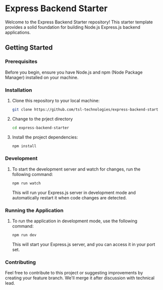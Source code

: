 # Express Backend Starter

Welcome to the Express Backend Starter repository! This starter template provides a solid foundation for building Node.js Express.js backend applications.

## Getting Started

### Prerequisites

Before you begin, ensure you have Node.js and npm (Node Package Manager) installed on your machine.

### Installation

1. Clone this repository to your local machine:

   ```bash
   git clone https://github.com/tsl-technologies/express-backend-starter.git
   ```

2. Change to the prject directory
   ```bash
   cd express-backend-starter
   ```
3. Install the project dependencies:
   ```bash
   npm install
   ```

### Development

1. To start the development server and watch for changes, run the following command:
   ```bash
   npm run watch
   ```
   This will run your Express.js server in development mode and automatically restart it when code changes are detected.

### Running the Application

1. To run the application in development mode, use the following command:
   ```bash
   npm run dev
   ```
   This will start your Express.js server, and you can access it in your port set.

### Contributing

Feel free to contribute to this project or suggesting improvements by creating your feature branch. We'll merge it after discussion with technical lead.
